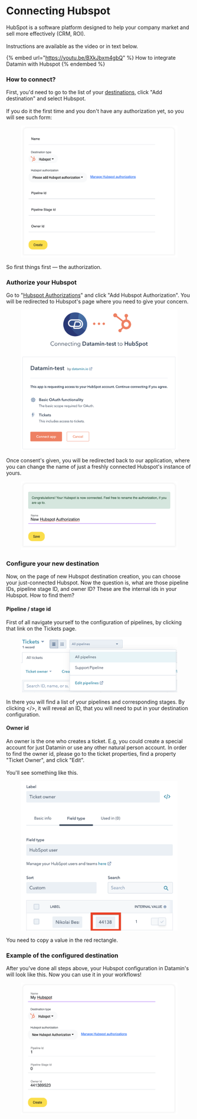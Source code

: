 # Connecting Hubspot

HubSpot is a software platform designed to help your company market and sell more effectively (CRM, ROI).\
\
Instructions are available as the video or in text below.

{% embed url="https://youtu.be/BXkJbxm4gbQ" %}
How to integrate Datamin with Hubspot
{% endembed %}

### How to connect?

First, you'd need to go to the list of your [destinations](https://app.datamin.io/destinations), click "Add destination" and select Hubspot.\
\
If you do it the first time and you don't have any authorization yet, so you will see such form:

<figure><img src="../../.gitbook/assets/hubspot/hubspot_destination_no_auth.png" alt=""><figcaption></figcaption></figure>

So first things first — the authorization.

### Authorize your Hubspot

Go to "[Hubspot Authorizations](https://app.datamin.io/hubspot-authorizations)" and click "Add Hubspot Authorization". You will be redirected to Hubspot's page where you need to give your concern.

<figure><img src="../../.gitbook/assets/hubspot/hubspot_consent_auth.png" alt=""><figcaption></figcaption></figure>

Once consent's given, you will be redirected back to our application, where you can change the name of just a freshly connected Hubspot's instance of yours.

<figure><img src="../../.gitbook/assets/hubspot/hubspot_connected.png" alt=""><figcaption></figcaption></figure>

### Configure your new destination

Now, on the page of new Hubspot destination creation, you can choose your just-connected Hubspot. Now the question is, what are those pipeline IDs, pipeline stage ID, and owner ID? These are the internal ids in your Hubspot. How to find them?

#### Pipeline / stage id

First of all navigate yourself to the configuration of pipelines, by clicking that link on the Tickets page.

<figure><img src="../../.gitbook/assets/hubspot/hubspot_link_to_edit_pipelines.png" alt=""><figcaption></figcaption></figure>

In there you will find a list of your pipelines and corresponding stages. By clicking \</>, it will reveal an ID, that you will need to put in your destination configuration.

#### Owner id

An owner is the one who creates a ticket. E.g, you could create a special account for just Datamin or use any other natural person account. In order to find the owner id, please go to the ticket properties, find a property "Ticket Owner", and click "Edit".\
\
You'll see something like this.

<figure><img src="../../.gitbook/assets/hubspot/hubspot_owner_id.png" alt=""><figcaption></figcaption></figure>

You need to copy a value in the red rectangle.

### Example of the configured destination

After you've done all steps above, your Hubspot configuration in Datamin's will look like this. Now you can use it in your workflows!

<figure><img src="../../.gitbook/assets/hubspot/hubspot_done.png" alt=""><figcaption></figcaption></figure>
